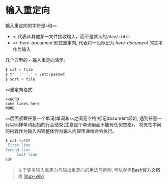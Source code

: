 # 输入重定向

输入重定向的字符是``<``和``<<``

* ``<``: 代表从其他某一文件接收输入，而不是默认的``/dev/stdin``
* ``<<``: *here-document* 形式重定向, 代表将一段标记为 *here-document* 的文本作为输入

几个典型的 ``<`` 输入重定向演示:

```bash
$ cat < file
$ tr ':' ',' < /etc/passwd
$ sort < file
```

``<<``重定向格式:

```
<<WORD
some lines here
WORD
```

``<<``后面紧跟任意一个单词(单词和``<<``之间无空格)标记document起始, 遇到任意一行以同样单词起始的行会结束(注意这个单词前面不能有任何空格)，
将夹在中间的内容作为输入内容整体作为输入内容传递给命令执行。

```bash
$ cat <<EOF
 First line
Second line
     last line
EOF
```

> 关于更多输入重定向与输出重定向的用法与范例, 可以参考[Bash官方文档](https://www.gnu.org/software/bash/manual/bashref.html#Redirections) 或 [linux-wiki](http://linux-wiki.cn/wiki/zh-hans/Bash%E7%9A%84%E8%BE%93%E5%85%A5%E8%BE%93%E5%87%BA%E9%87%8D%E5%AE%9A%E5%90%91)
